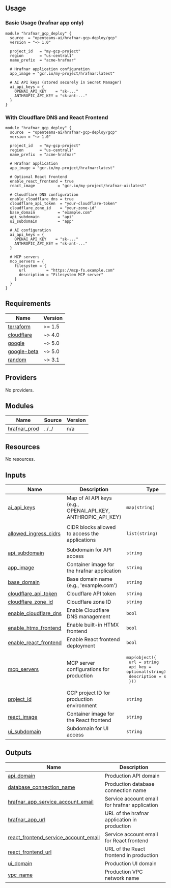 <!-- BEGIN_TF_DOCS -->


## Usage

### Basic Usage (hrafnar app only)

```hcl
module "hrafnar_gcp_deploy" {
  source  = "openteams-ai/hrafnar-gcp-deploy/gcp"
  version = "~> 1.0"

  project_id   = "my-gcp-project"
  region       = "us-central1"
  name_prefix  = "acme-hrafnar"

  # Hrafnar application configuration
  app_image = "gcr.io/my-project/hrafnar:latest"

  # AI API keys (stored securely in Secret Manager)
  ai_api_keys = {
    OPENAI_API_KEY    = "sk-..."
    ANTHROPIC_API_KEY = "sk-ant-..."
  }
}
```

### With Cloudflare DNS and React Frontend

```hcl
module "hrafnar_gcp_deploy" {
  source  = "openteams-ai/hrafnar-gcp-deploy/gcp"
  version = "~> 1.0"

  project_id   = "my-gcp-project"
  region       = "us-central1"
  name_prefix  = "acme-hrafnar"

  # Hrafnar application
  app_image = "gcr.io/my-project/hrafnar:latest"

  # Optional React frontend
  enable_react_frontend = true
  react_image          = "gcr.io/my-project/hrafnar-ui:latest"

  # Cloudflare DNS configuration
  enable_cloudflare_dns = true
  cloudflare_api_token  = "your-cloudflare-token"
  cloudflare_zone_id    = "your-zone-id"
  base_domain          = "example.com"
  api_subdomain        = "api"
  ui_subdomain         = "app"

  # AI configuration
  ai_api_keys = {
    OPENAI_API_KEY    = "sk-..."
    ANTHROPIC_API_KEY = "sk-ant-..."
  }

  # MCP servers
  mcp_servers = {
    filesystem = {
      url         = "https://mcp-fs.example.com"
      description = "Filesystem MCP server"
    }
  }
}
```

## Requirements

| Name | Version |
|------|---------|
| <a name="requirement_terraform"></a> [terraform](#requirement\_terraform) | >= 1.5 |
| <a name="requirement_cloudflare"></a> [cloudflare](#requirement\_cloudflare) | ~> 4.0 |
| <a name="requirement_google"></a> [google](#requirement\_google) | ~> 5.0 |
| <a name="requirement_google-beta"></a> [google-beta](#requirement\_google-beta) | ~> 5.0 |
| <a name="requirement_random"></a> [random](#requirement\_random) | ~> 3.1 |

## Providers

No providers.

## Modules

| Name | Source | Version |
|------|--------|---------|
| <a name="module_hrafnar_prod"></a> [hrafnar\_prod](#module\_hrafnar\_prod) | ../../ | n/a |

## Resources

No resources.

## Inputs

| Name | Description | Type | Default | Required |
|------|-------------|------|---------|:--------:|
| <a name="input_ai_api_keys"></a> [ai\_api\_keys](#input\_ai\_api\_keys) | Map of AI API keys (e.g., OPENAI\_API\_KEY, ANTHROPIC\_API\_KEY) | `map(string)` | n/a | yes |
| <a name="input_allowed_ingress_cidrs"></a> [allowed\_ingress\_cidrs](#input\_allowed\_ingress\_cidrs) | CIDR blocks allowed to access the applications | `list(string)` | <pre>[<br/>  "0.0.0.0/0"<br/>]</pre> | no |
| <a name="input_api_subdomain"></a> [api\_subdomain](#input\_api\_subdomain) | Subdomain for API access | `string` | `"api"` | no |
| <a name="input_app_image"></a> [app\_image](#input\_app\_image) | Container image for the hrafnar application | `string` | n/a | yes |
| <a name="input_base_domain"></a> [base\_domain](#input\_base\_domain) | Base domain name (e.g., 'example.com') | `string` | n/a | yes |
| <a name="input_cloudflare_api_token"></a> [cloudflare\_api\_token](#input\_cloudflare\_api\_token) | Cloudflare API token | `string` | n/a | yes |
| <a name="input_cloudflare_zone_id"></a> [cloudflare\_zone\_id](#input\_cloudflare\_zone\_id) | Cloudflare zone ID | `string` | n/a | yes |
| <a name="input_enable_cloudflare_dns"></a> [enable\_cloudflare\_dns](#input\_enable\_cloudflare\_dns) | Enable Cloudflare DNS management | `bool` | `true` | no |
| <a name="input_enable_htmx_frontend"></a> [enable\_htmx\_frontend](#input\_enable\_htmx\_frontend) | Enable built-in HTMX frontend | `bool` | `false` | no |
| <a name="input_enable_react_frontend"></a> [enable\_react\_frontend](#input\_enable\_react\_frontend) | Enable React frontend deployment | `bool` | `true` | no |
| <a name="input_mcp_servers"></a> [mcp\_servers](#input\_mcp\_servers) | MCP server configurations for production | <pre>map(object({<br/>    url         = string<br/>    api_key     = optional(string)<br/>    description = string<br/>  }))</pre> | `{}` | no |
| <a name="input_project_id"></a> [project\_id](#input\_project\_id) | GCP project ID for production environment | `string` | n/a | yes |
| <a name="input_react_image"></a> [react\_image](#input\_react\_image) | Container image for the React frontend | `string` | `""` | no |
| <a name="input_ui_subdomain"></a> [ui\_subdomain](#input\_ui\_subdomain) | Subdomain for UI access | `string` | `"app"` | no |

## Outputs

| Name | Description |
|------|-------------|
| <a name="output_api_domain"></a> [api\_domain](#output\_api\_domain) | Production API domain |
| <a name="output_database_connection_name"></a> [database\_connection\_name](#output\_database\_connection\_name) | Production database connection name |
| <a name="output_hrafnar_app_service_account_email"></a> [hrafnar\_app\_service\_account\_email](#output\_hrafnar\_app\_service\_account\_email) | Service account email for hrafnar application |
| <a name="output_hrafnar_app_url"></a> [hrafnar\_app\_url](#output\_hrafnar\_app\_url) | URL of the hrafnar application in production |
| <a name="output_react_frontend_service_account_email"></a> [react\_frontend\_service\_account\_email](#output\_react\_frontend\_service\_account\_email) | Service account email for React frontend |
| <a name="output_react_frontend_url"></a> [react\_frontend\_url](#output\_react\_frontend\_url) | URL of the React frontend in production |
| <a name="output_ui_domain"></a> [ui\_domain](#output\_ui\_domain) | Production UI domain |
| <a name="output_vpc_name"></a> [vpc\_name](#output\_vpc\_name) | Production VPC network name |
<!-- END_TF_DOCS -->
